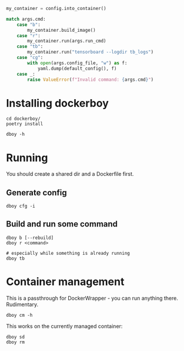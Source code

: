 ```python
my_container = config.into_container()

match args.cmd:
    case "b":
        my_container.build_image()
    case "r":
        my_container.run(args.run_cmd)
    case "tb":
        my_container.run("tensorboard --logdir tb_logs")
    case "cg":
        with open(args.config_file, "w") as f:
            yaml.dump(default_config(), f)
    case _:
        raise ValueError(f"Invalid command: {args.cmd}")
```

# Installing dockerboy
    cd dockerboy/
    poetry install

    dboy -h

# Running
You should create a shared dir and a Dockerfile first.
## Generate config
    dboy cfg -i

## Build and run some command

    dboy b [--rebuild]
    dboy r <command>

    # especially while something is already running
    dboy tb 

# Container management
This is a passthrough for DockerWrapper - you can run anything there. Rudimentary.

    dboy cm -h

This works on the currently managed container:

    dboy sd
    dboy rm